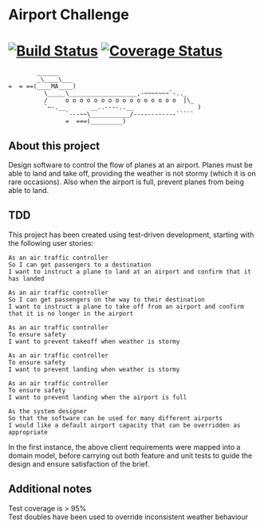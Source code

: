 Airport Challenge
=================
[![Build Status](https://travis-ci.org/tvfb85/airport_challenge.svg?branch=master)](https://travis-ci.org/tvfb85/airport_challenge) [![Coverage Status](https://coveralls.io/repos/github/tvfb85/airport_challenge/badge.svg?branch=master)](https://coveralls.io/github/tvfb85/airport_challenge?branch=master)
=================



```
        ______
        _\____\___
=  = ==(____MA____)
          \_____\___________________,-~~~~~~~`-.._
          /     o o o o o o o o o o o o o o o o  |\_
          `~-.__       __..----..__                  )
                `---~~\___________/------------`````
                =  ===(_________)

```

About this project
---------
Design software to control the flow of planes at an airport. Planes must be able to land and take off, providing the weather is not stormy (which it is on rare occasions). Also when the airport is full, prevent planes from being able to land.

TDD
---------
This project has been created using test-driven development, starting with the following user stories:

```
As an air traffic controller
So I can get passengers to a destination
I want to instruct a plane to land at an airport and confirm that it has landed

As an air traffic controller
So I can get passengers on the way to their destination
I want to instruct a plane to take off from an airport and confirm that it is no longer in the airport

As an air traffic controller
To ensure safety
I want to prevent takeoff when weather is stormy

As an air traffic controller
To ensure safety
I want to prevent landing when weather is stormy

As an air traffic controller
To ensure safety
I want to prevent landing when the airport is full

As the system designer
So that the software can be used for many different airports
I would like a default airport capacity that can be overridden as appropriate
```

In the first instance, the above client requirements were mapped into a domain model, before carrying out both feature and unit tests to guide the design and ensure satisfaction of the brief.

Additional notes
---------
Test coverage is > 95%  
Test doubles have been used to override inconsistent weather behaviour
